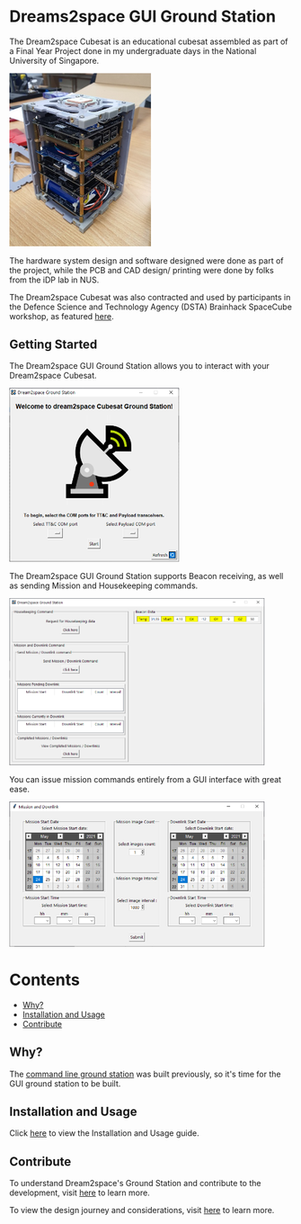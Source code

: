 # Dreams2space GUI Ground Station

The Dream2space Cubesat is an educational cubesat assembled as part of a Final Year Project done in my undergraduate days in the National University of Singapore.

<img src="docs/d2s.jpg" alt="D2s" width="50%"/>

The hardware system design and software designed were done as part of the project, while the PCB and CAD design/ printing were done by folks from the iDP lab in NUS.

The Dream2space Cubesat was also contracted and used by participants in the Defence Science and Technology Agency (DSTA) Brainhack SpaceCube workshop, as featured [here](https://www.straitstimes.com/singapore/digital-technology-gets-a-boost-in-interest-as-more-students-attend-annual-brainhack-event).

## Getting Started

The Dream2space GUI Ground Station allows you to interact with your Dream2space Cubesat.

<img src="images/gui-front.png" alt="Ground Station Start Page" width="60%"/>

The Dream2space GUI Ground Station supports Beacon receiving, as well as sending Mission and Housekeeping commands.

<img src="images/gui-panel.png" alt="Ground Station Dashboard" width="90%"/>

You can issue mission commands entirely from a GUI interface with great ease.

<img src="images/gui-mission_window_horizontal.png" alt="Ground Station Mission Window" width="90%"/>

Contents
========

 * [Why?](#why)
 * [Installation and Usage](#installation-and-usage)
 * [Contribute](#contribute)

## Why?

The [command line ground station](https://github.com/huiminlim/ground_stn) was built previously, so it's time for the GUI ground station to be built.

## Installation and Usage

Click [here](v0.2-doc/Ground_Stn_Doc.md) to view the Installation and Usage guide.

## Contribute

To understand Dream2space's Ground Station and contribute to the development, visit [here](docs/developer-guide.md) to learn more.

To view the design journey and considerations, visit [here](docs/design-journey.md) to learn more.
